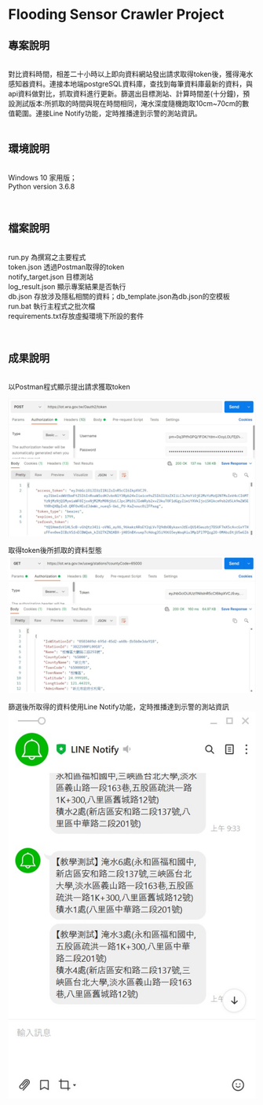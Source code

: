 # **Flooding Sensor Crawler Project**

## **專案說明**
<br>
對比資料時間，相差二十小時以上即向資料網站發出請求取得token後，獲得淹水感知器資料。連接本地端postgreSQL資料庫，查找到每筆資料庫最新的資料，與api資料做對比，抓取資料進行更新。篩選出目標測站、計算時間差(十分鐘)，預設測試版本:所抓取的時間與現在時間相同，淹水深度隨機跑取10cm~70cm的數值範圍。連接Line Notify功能，定時推播達到示警的測站資訊。
<br>
</br>

## **環境說明**
<br>Windows 10 家用版；
<br>Python version 3.6.8

</br>

## **檔案說明**
<br>run.py 為撰寫之主要程式
<br>token.json 透過Postman取得的token
<br>notify_target.json 目標測站 
<br>log_result.json 顯示專案結果是否執行
<br>db.json 存放涉及隱私相關的資料；db_template.json為db.json的空模板
<br>run.bat 執行主程式之批次檔
<br>requirements.txt存放虛擬環境下所設的套件

</br>

## **成果說明**
<br>以Postman程式顯示提出請求獲取token

![Postman獲取token](./images/Postman獲取token.jpg)

取得token後所抓取的資料型態
![Postman獲取資料](./images/Postman獲取資料.jpg)

篩選後所取得的資料使用Line Notify功能，定時推播達到示警的測站資訊
![Postman獲取資料](./images/linenotify.jpg)
